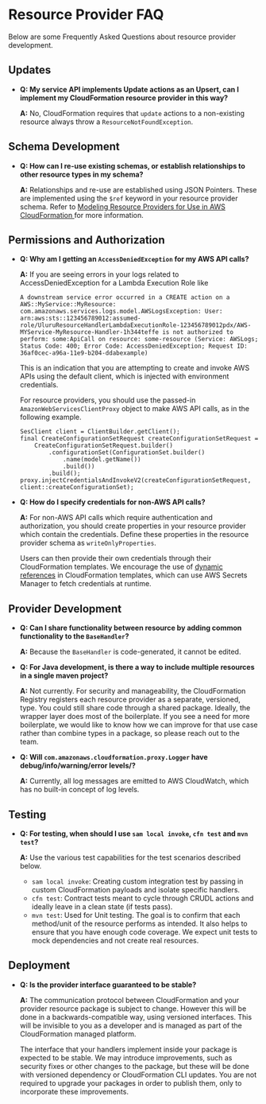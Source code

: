 # Resource Provider FAQ<a name="resource-type-faq"></a>

Below are some Frequently Asked Questions about resource provider development\.

## Updates<a name="resource-type-faq-updates"></a>
+ **Q: My service API implements Update actions as an Upsert, can I implement my CloudFormation resource provider in this way?**

  **A:** No, CloudFormation requires that `update` actions to a non\-existing resource always throw a `ResourceNotFoundException`\.

## Schema Development<a name="resource-type-faq-schema"></a>
+ **Q: How can I re\-use existing schemas, or establish relationships to other resource types in my schema?**

  **A:** Relationships and re\-use are established using JSON Pointers\. These are implemented using the `$ref` keyword in your resource provider schema\. Refer to [Modeling Resource Providers for Use in AWS CloudFormation ](resource-type-model.md) for more information\.

## Permissions and Authorization<a name="resource-type-faq-permissions"></a>
+ **Q: Why am I getting an `AccessDeniedException` for my AWS API calls?**

  **A:** If you are seeing errors in your logs related to AccessDeniedException for a Lambda Execution Role like

  ```
  A downstream service error occurred in a CREATE action on a AWS::MyService::MyResource: com.amazonaws.services.logs.model.AWSLogsException: User: arn:aws:sts::123456789012:assumed-role/UluruResourceHandlerLambdaExecutionRole-123456789012pdx/AWS-MYService-MyResource-Handler-1h344teffe is not authorized to perform: some:ApiCall on resource: some-resource (Service: AWSLogs; Status Code: 400; Error Code: AccessDeniedException; Request ID: 36af0cec-a96a-11e9-b204-ddabexample)
  ```

  This is an indication that you are attempting to create and invoke AWS APIs using the default client, which is injected with environment credentials\. 

  For resource providers, you should use the passed\-in `AmazonWebServicesClientProxy` object to make AWS API calls, as in the following example\.

  ```
  SesClient client = ClientBuilder.getClient();
  final CreateConfigurationSetRequest createConfigurationSetRequest =
      CreateConfigurationSetRequest.builder()
          .configurationSet(ConfigurationSet.builder()
              .name(model.getName())
              .build())
          .build();
  proxy.injectCredentialsAndInvokeV2(createConfigurationSetRequest, client::createConfigurationSet);
  ```
+ **Q: How do I specify credentials for non\-AWS API calls?**

  **A:** For non\-AWS API calls which require authentication and authorization, you should create properties in your resource provider which contain the credentials\. Define these properties in the resource provider schema as `writeOnlyProperties`\.

  Users can then provide their own credentials through their CloudFormation templates\. We encourage the use of [dynamic references](https://docs.aws.amazon.com/AWSCloudFormation/latest/UserGuide/dynamic-references.html) in CloudFormation templates, which can use AWS Secrets Manager to fetch credentials at runtime\.

## Provider Development<a name="resource-type-faq-dev"></a>
+ **Q: Can I share functionality between resource by adding common functionality to the `BaseHandler`?**

  **A:** Because the `BaseHandler` is code\-generated, it cannot be edited\. 
+ **Q: For Java development, is there a way to include multiple resources in a single maven project?**

  **A:** Not currently\. For security and manageability, the CloudFormation Registry registers each resource provider as a separate, versioned, type\. You could still share code through a shared package\. Ideally, the wrapper layer does most of the boilerplate\. If you see a need for more boilerplate, we would like to know how we can improve for that use case rather than combine types in a package, so please reach out to the team\.
+ **Q: Will `com.amazonaws.cloudformation.proxy.Logger` have debug/info/warning/error levels/?**

  **A:** Currently, all log messages are emitted to AWS CloudWatch, which has no built\-in concept of log levels\.

## Testing<a name="resource-type-faq-test"></a>
+ **Q: For testing, when should I use `sam local invoke`, `cfn test` and `mvn test`?**

  **A:** Use the various test capabilities for the test scenarios described below\.
  + `sam local invoke`: Creating custom integration test by passing in custom CloudFormation payloads and isolate specific handlers\.
  + `cfn test`: Contract tests meant to cycle through CRUDL actions and ideally leave in a clean state \(if tests pass\)\.
  + `mvn test`: Used for Unit testing\. The goal is to confirm that each method/unit of the resource performs as intended\. It also helps to ensure that you have enough code coverage\. We expect unit tests to mock dependencies and not create real resources\.

## Deployment<a name="resource-type-faq-deploy"></a>
+ **Q: Is the provider interface guaranteed to be stable?**

  **A:** The communication protocol between CloudFormation and your provider resource package is subject to change\. However this will be done in a backwards\-compatible way, using versioned interfaces\. This will be invisible to you as a developer and is managed as part of the CloudFormation managed platform\.

  The interface that your handlers implement inside your package is expected to be stable\. We may introduce improvements, such as security fixes or other changes to the package, but these will be done with versioned dependency or CloudFormation CLI updates\. You are not required to upgrade your packages in order to publish them, only to incorporate these improvements\.